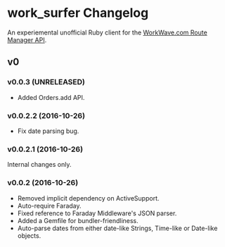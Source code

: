 # work_surfer Changelog

An experiemental unofficial Ruby client for the
[WorkWave.com Route Manager API](https://wwrm.workwave.com/api).

## v0

### v0.0.3 (UNRELEASED)

- Added Orders.add API.

### v0.0.2.2 (2016-10-26)

- Fix date parsing bug.

### v0.0.2.1 (2016-10-26)

Internal changes only.

### v0.0.2 (2016-10-26)

- Removed implicit dependency on ActiveSupport.
- Auto-require Faraday.
- Fixed reference to Faraday Middleware's JSON parser.
- Added a Gemfile for bundler-friendliness.
- Auto-parse dates from either date-like Strings, Time-like or Date-like
  objects.
